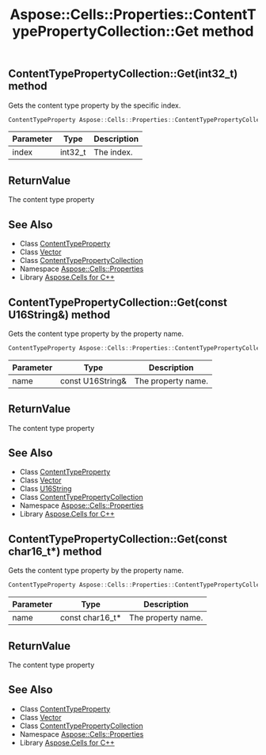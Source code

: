﻿---
title: Aspose::Cells::Properties::ContentTypePropertyCollection::Get method
linktitle: Get
second_title: Aspose.Cells for C++ API Reference
description: 'Aspose::Cells::Properties::ContentTypePropertyCollection::Get method. Gets the content type property by the specific index in C++.'
type: docs
weight: 700
url: /cpp/aspose.cells.properties/contenttypepropertycollection/get/
---
## ContentTypePropertyCollection::Get(int32_t) method


Gets the content type property by the specific index.

```cpp
ContentTypeProperty Aspose::Cells::Properties::ContentTypePropertyCollection::Get(int32_t index)
```


| Parameter | Type | Description |
| --- | --- | --- |
| index | int32_t | The index. |

## ReturnValue

The content type property

## See Also

* Class [ContentTypeProperty](../../contenttypeproperty/)
* Class [Vector](../../../aspose.cells/vector/)
* Class [ContentTypePropertyCollection](../)
* Namespace [Aspose::Cells::Properties](../../)
* Library [Aspose.Cells for C++](../../../)
## ContentTypePropertyCollection::Get(const U16String\&) method


Gets the content type property by the property name.

```cpp
ContentTypeProperty Aspose::Cells::Properties::ContentTypePropertyCollection::Get(const U16String &name)
```


| Parameter | Type | Description |
| --- | --- | --- |
| name | const U16String\& | The property name. |

## ReturnValue

The content type property

## See Also

* Class [ContentTypeProperty](../../contenttypeproperty/)
* Class [Vector](../../../aspose.cells/vector/)
* Class [U16String](../../../aspose.cells/u16string/)
* Class [ContentTypePropertyCollection](../)
* Namespace [Aspose::Cells::Properties](../../)
* Library [Aspose.Cells for C++](../../../)
## ContentTypePropertyCollection::Get(const char16_t*) method


Gets the content type property by the property name.

```cpp
ContentTypeProperty Aspose::Cells::Properties::ContentTypePropertyCollection::Get(const char16_t *name)
```


| Parameter | Type | Description |
| --- | --- | --- |
| name | const char16_t* | The property name. |

## ReturnValue

The content type property

## See Also

* Class [ContentTypeProperty](../../contenttypeproperty/)
* Class [Vector](../../../aspose.cells/vector/)
* Class [ContentTypePropertyCollection](../)
* Namespace [Aspose::Cells::Properties](../../)
* Library [Aspose.Cells for C++](../../../)
